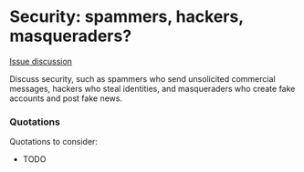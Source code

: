 # Security: spammers, hackers, masqueraders?

[Issue discussion](https://github.com/joelparkerhenderson/social_network_plan/issues/7)

Discuss security, such as spammers who send unsolicited commercial messages, hackers who steal identities, and masqueraders who create fake accounts and post fake news.


### Quotations

Quotations to consider:

* TODO
